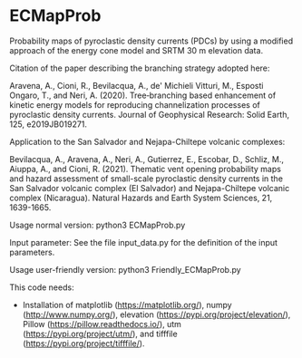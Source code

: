 # ECMapProb
Probability maps of pyroclastic density currents (PDCs) by using a modified approach of the energy cone model and SRTM 30 m elevation data.

Citation of the paper describing the branching strategy adopted here:

Aravena, A., Cioni, R., Bevilacqua, A., de' Michieli Vitturi, M., Esposti Ongaro, T., and Neri, A. (2020). Tree‐branching based enhancement of kinetic energy models for reproducing channelization processes of pyroclastic density currents. Journal of Geophysical Research: Solid Earth, 125, e2019JB019271.

Application to the San Salvador and Nejapa-Chiltepe volcanic complexes:

Bevilacqua, A., Aravena, A., Neri, A., Gutierrez, E., Escobar, D., Schliz, M., Aiuppa, A., and Cioni, R. (2021). Thematic vent opening probability maps and hazard assessment of small-scale pyroclastic density currents in the San Salvador volcanic complex (El Salvador) and Nejapa-Chiltepe volcanic complex (Nicaragua). Natural Hazards and Earth System Sciences, 21, 1639-1665.

Usage normal version:
 python3 ECMapProb.py

Input parameter:
 See the file input_data.py for the definition of the input parameters.

Usage user-friendly version:
 python3 Friendly_ECMapProb.py

This code needs:
 - Installation of matplotlib (https://matplotlib.org/), numpy (http://www.numpy.org/), elevation (https://pypi.org/project/elevation/), Pillow (https://pillow.readthedocs.io/), utm (https://pypi.org/project/utm/), and tifffile (https://pypi.org/project/tifffile/).

